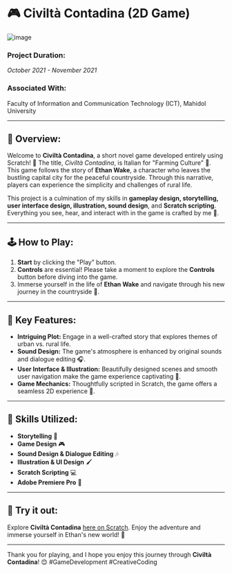 # 🎮 **Civiltà Contadina (2D Game)**
![image](https://github.com/user-attachments/assets/c584f8ae-3196-4bcf-bdf4-21b01cbe89bc)


### **Project Duration:**  
*October 2021 - November 2021*

### **Associated With:**  
Faculty of Information and Communication Technology (ICT), Mahidol University

---

## 📖 **Overview:**

Welcome to **Civiltà Contadina**, a short novel game developed entirely using Scratch! 🌾 The title, *Civiltà Contadina*, is Italian for "Farming Culture" 🌿. This game follows the story of **Ethan Wake**, a character who leaves the bustling capital city for the peaceful countryside. Through this narrative, players can experience the simplicity and challenges of rural life.

This project is a culmination of my skills in **gameplay design, storytelling, user interface design, illustration, sound design**, and **Scratch scripting**. Everything you see, hear, and interact with in the game is crafted by me 🎨.

---

## 🕹️ **How to Play:**

1. **Start** by clicking the "Play" button.
2. **Controls** are essential! Please take a moment to explore the **Controls** button before diving into the game.
3. Immerse yourself in the life of **Ethan Wake** and navigate through his new journey in the countryside 🌾.

---

## 🎨 **Key Features:**

- **Intriguing Plot:** Engage in a well-crafted story that explores themes of urban vs. rural life.
- **Sound Design:** The game's atmosphere is enhanced by original sounds and dialogue editing 🎧.
- **User Interface & Illustration:** Beautifully designed scenes and smooth user navigation make the game experience captivating 🎨.
- **Game Mechanics:** Thoughtfully scripted in Scratch, the game offers a seamless 2D experience 🚀.

---

## 🔧 **Skills Utilized:**

- **Storytelling** 📝
- **Game Design** 🎮
- **Sound Design & Dialogue Editing** 🎶
- **Illustration & UI Design** 🖌️
- **Scratch Scripting** 💻
- **Adobe Premiere Pro** 🎥

---

## 🔗 **Try it out:**
Explore **Civiltà Contadina** [here on Scratch](https://scratch.mit.edu/projects/602177591). Enjoy the adventure and immerse yourself in Ethan's new world! 🚜

---

Thank you for playing, and I hope you enjoy this journey through **Civiltà Contadina**! 😊 #GameDevelopment #CreativeCoding
